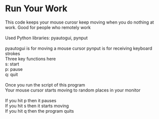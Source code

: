 # Run Your Work

This code keeps your mouse curosr keep moving when you do nothing at work.
Good for people who remotely work
<br><br>
Used Python libraries: pyautogui, pynput
<br><br>
pyautogui is for moving a mouse cursor
pynput is for receiving keyboard strokes
<br>
Three key functions here <br>
s: start <br>
p: pause <br>
q: quit <br>
<br>
Once you run the script of this program <br>
Your mouse cursor starts moving to random places in your monitor <br>
<br>
If you hit p then it pauses <br>
If you hit s then it starts moving <br>
If you hit q then the program quits <br>


